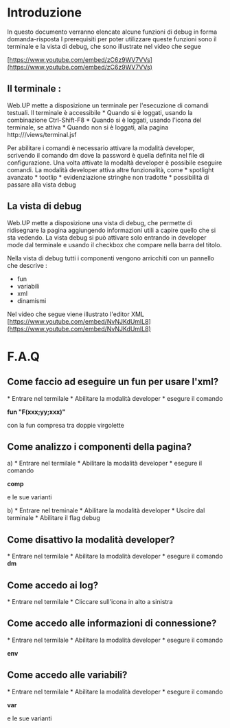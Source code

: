 
# Introduzione
In questo documento verranno elencate alcune funzioni di debug in forma domanda-risposta
I prerequisiti per poter utilizzare queste funzioni sono il terminale e la vista di debug, che sono illustrate nel video che segue

[https://www.youtube.com/embed/zC6z9WV7VVs](https://www.youtube.com/embed/zC6z9WV7VVs)

## Il terminale : 
Web.UP mette a disposizione un terminale per l'esecuzione di comandi testuali.
Il terminale è accessibile
\* Quando si è loggati, usando la combinazione Ctrl-Shift-F8
\* Quando si è loggati, usando l'icona del terminale, se attiva
\* Quando non si è loggati, alla pagina http://<Indirizzo Webup>/views/terminal.jsf


Per abilitare i comandi è necessario attivare la modalità developer, scrivendo il comando
dm <password>
dove la password è quella definita nel file di configurazione.
Una volta attivate la modaltà developer è possibile eseguire comandi.
La modalità developer attiva altre funzionalità, come
\* spotlight avanzato
\* tootlip
\* evidenziazione stringhe non tradotte
\* possibilità di passare alla vista debug

## La vista di debug
Web.UP mette a disposizione una vista di debug, che permette di ridisegnare la pagina aggiungendo informazioni utili a capire quello che si sta vedendo.
La vista debug si può attivare solo entrando in developer mode dal terminale e usando il checkbox che compare nella barra del titolo.

Nella vista di debug tutti i componenti vengono arricchiti con un pannello che descrive : 
- fun
- variabili
- xml
- dinamismi

Nel video che segue viene illustrato l'editor XML
[https://www.youtube.com/embed/NvNJKdUmlL8](https://www.youtube.com/embed/NvNJKdUmlL8)

# F.A.Q

## Come faccio ad eseguire un fun per usare l'xml?

\* Entrare nel termilale
\* Abilitare la modalità developer
\* esegure il comando

**fun "F(xxx;yy;xxx)"**

con la fun compresa tra doppie virgolette

## Come analizzo i componenti della pagina?

a)
\* Entrare nel termilale
\* Abilitare la modalità developer
\* esegure il comando

**comp**

e le sue varianti

b)
\* Entrare nel treminale
\* Abilitare la modalità developer
\* Uscire dal terminale
\* Abilitare il flag debug

## Come disattivo la modalità developer?

\* Entrare nel termilale
\* Abilitare la modalità developer
\* esegure il comando
**dm**

## Come accedo ai log?

\* Entrare nel termilale
\* Cliccare sull'icona in alto a sinistra

## Come accedo alle informazioni di connessione?

\* Entrare nel termilale
\* Abilitare la modalità developer
\* esegure il comando

**env**


## Come accedo alle variabili?


\* Entrare nel termilale
\* Abilitare la modalità developer
\* esegure il comando

**var**

e le sue varianti
